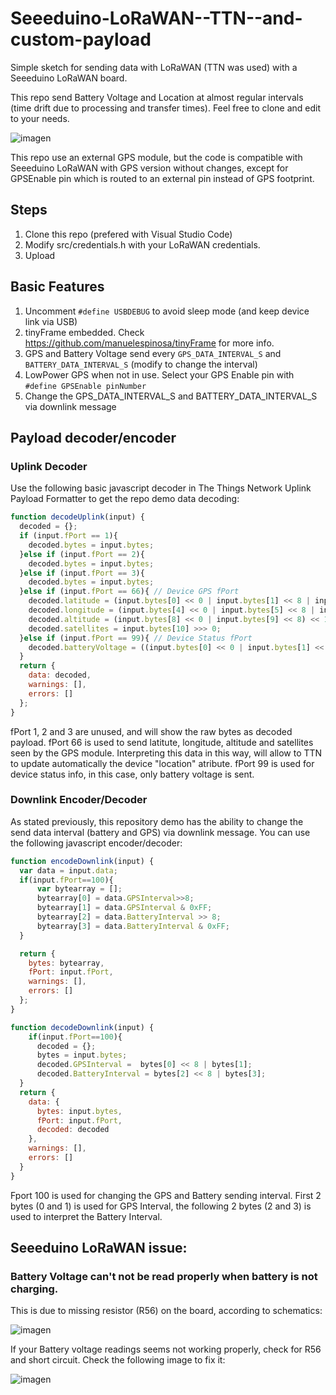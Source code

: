 # Seeeduino-LoRaWAN--TTN--and-custom-payload

Simple sketch for sending data with LoRaWAN (TTN was used) with a Seeeduino LoRaWAN board.

This repo send Battery Voltage and Location at almost regular intervals (time drift due to processing and transfer times). Feel free to clone and edit to your needs.

![imagen](https://user-images.githubusercontent.com/48633457/210238046-fb00c1d0-6098-40af-b9d8-d370ffdc34cc.png)

This repo use an external GPS module, but the code is compatible with Seeeduino LoRaWAN with GPS version without changes, except for GPSEnable pin which is routed to an external pin instead of GPS footprint.


## Steps
1. Clone this repo (prefered with Visual Studio Code)
2. Modify src/credentials.h with your LoRaWAN credentials.
3. Upload


## Basic Features
1. Uncomment `#define USBDEBUG` to avoid sleep mode (and keep device link via USB)
2. tinyFrame embedded. Check https://github.com/manuelespinosa/tinyFrame for more info.
3. GPS and Battery Voltage send every `GPS_DATA_INTERVAL_S` and `BATTERY_DATA_INTERVAL_S` (modify to change the interval)
4. LowPower GPS when not in use. Select your GPS Enable pin with `#define GPSEnable pinNumber`
5. Change the GPS_DATA_INTERVAL_S and BATTERY_DATA_INTERVAL_S via downlink message

## Payload decoder/encoder

### Uplink Decoder
Use the following basic javascript decoder in The Things Network Uplink Payload Formatter to get the repo demo data decoding:

``` javascript
function decodeUplink(input) {
  decoded = {};
  if (input.fPort == 1){
    decoded.bytes = input.bytes;
  }else if (input.fPort == 2){
    decoded.bytes = input.bytes;
  }else if (input.fPort == 3){
    decoded.bytes = input.bytes;
  }else if (input.fPort == 66){ // Device GPS fPort
    decoded.latitude = (input.bytes[0] << 0 | input.bytes[1] << 8 | input.bytes[2] << 16 | input.bytes[3] << 24)/100000;
    decoded.longitude = (input.bytes[4] << 0 | input.bytes[5] << 8 | input.bytes[6] << 16 | input.bytes[7] << 24)/100000;
    decoded.altitude = (input.bytes[8] << 0 | input.bytes[9] << 8) << 16 >> 16;
    decoded.satellites = input.bytes[10] >>> 0;
  }else if (input.fPort == 99){ // Device Status fPort
    decoded.batteryVoltage = ((input.bytes[0] << 0 | input.bytes[1] << 8)>>> 0)/1000;
  }
  return {
    data: decoded,
    warnings: [],
    errors: []
  };
}
```
fPort 1, 2 and 3 are unused, and will show the raw bytes as decoded payload.
fPort 66 is used to send latitute, longitude, altitude and satellites seen by the GPS module. Interpreting this data in this way, will allow to TTN to update automatically the device "location" atribute.
fPort 99 is used for device status info, in this case, only battery voltage is sent.


### Downlink Encoder/Decoder
As stated previously, this repository demo has the ability to change the send data interval (battery and GPS) via downlink message. You can use the following javascript encoder/decoder:

``` javascript
function encodeDownlink(input) {
  var data = input.data;
  if(input.fPort==100){
      var bytearray = [];
      bytearray[0] = data.GPSInterval>>8;
      bytearray[1] = data.GPSInterval & 0xFF;
      bytearray[2] = data.BatteryInterval >> 8;
      bytearray[3] = data.BatteryInterval & 0xFF;
  }

  return {
    bytes: bytearray,
    fPort: input.fPort,
    warnings: [],
    errors: []
  };
}

function decodeDownlink(input) {
    if(input.fPort==100){
      decoded = {};
      bytes = input.bytes;
      decoded.GPSInterval =  bytes[0] << 8 | bytes[1];
      decoded.BatteryInterval = bytes[2] << 8 | bytes[3];
  }
  return {
    data: {
      bytes: input.bytes,
      fPort: input.fPort,
      decoded: decoded
    },
    warnings: [],
    errors: []
  }
}
```

Fport 100 is used for changing the GPS and Battery sending interval. First 2 bytes (0 and 1) is used for GPS Interval, the following 2 bytes (2 and 3) is used to interpret the Battery Interval.




## Seeeduino LoRaWAN issue:
### Battery Voltage can't not be read properly when battery is not charging.
This is due to missing resistor (R56) on the board, according to schematics:

![imagen](https://user-images.githubusercontent.com/48633457/210239672-7bc01309-a427-4e3f-9cc6-c7084abe6b41.png)

If your Battery voltage readings seems not working properly, check for R56 and short circuit. Check the following image to fix it:

![imagen](https://user-images.githubusercontent.com/48633457/210240174-d1c6c4a5-182f-4a22-853e-683f2c5e91b8.png)
